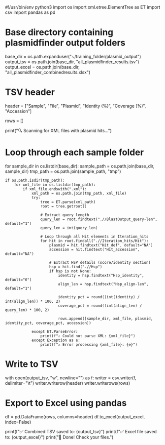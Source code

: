 #!/usr/bin/env python3
import os
import xml.etree.ElementTree as ET
import csv
import pandas as pd

# Base directory containing plasmidfinder output folders
base_dir = os.path.expanduser("~/training_folder/plasmid_output")
output_tsv = os.path.join(base_dir, "all_plasmidfinder_results.tsv")
output_excel = os.path.join(base_dir, "all_plasmidfinder_combinedresults.xlsx")

# TSV header
header = ["Sample", "File", "Plasmid", "Identity (%)", "Coverage (%)", "Accession"]

rows = []

print("🔍 Scanning for XML files with plasmid hits...")

# Loop through each sample folder
for sample_dir in os.listdir(base_dir):
    sample_path = os.path.join(base_dir, sample_dir)
    tmp_path = os.path.join(sample_path, "tmp")

    if os.path.isdir(tmp_path):
        for xml_file in os.listdir(tmp_path):
            if xml_file.endswith(".xml"):
                xml_path = os.path.join(tmp_path, xml_file)
                try:
                    tree = ET.parse(xml_path)
                    root = tree.getroot()

                    # Extract query length
                    query_len = root.findtext(".//BlastOutput_query-len", default="1")
                    query_len = int(query_len)

                    # Loop through all Hit elements in Iteration_hits
                    for hit in root.findall(".//Iteration_hits/Hit"):
                        plasmid = hit.findtext("Hit_def", default="NA")
                        accession = hit.findtext("Hit_accession", default="NA")

                        # Extract HSP details (score/identity section)
                        hsp = hit.find(".//Hsp")
                        if hsp is not None:
                            identity = hsp.findtext("Hsp_identity", default="0")
                            align_len = hsp.findtext("Hsp_align-len", default="1")

                            identity_pct = round((int(identity) / int(align_len)) * 100, 2)
                            coverage_pct = round((int(align_len) / query_len) * 100, 2)

                            rows.append([sample_dir, xml_file, plasmid, identity_pct, coverage_pct, accession])

                except ET.ParseError:
                    print(f"⚠️ Could not parse XML: {xml_file}")
                except Exception as e:
                    print(f"⚠️ Error processing {xml_file}: {e}")

# Write to TSV
with open(output_tsv, "w", newline="") as f:
    writer = csv.writer(f, delimiter="\t")
    writer.writerow(header)
    writer.writerows(rows)

# Export to Excel using pandas
df = pd.DataFrame(rows, columns=header)
df.to_excel(output_excel, index=False)

print(f"✅ Combined TSV saved to: {output_tsv}")
print(f"✅ Excel file saved to: {output_excel}")
print("🎉 Done! Check your files.")
